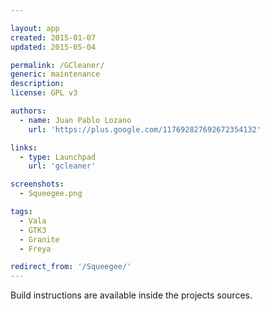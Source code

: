```yaml
---

layout: app
created: 2015-01-07
updated: 2015-05-04

permalink: /GCleaner/
generic: maintenance
description:
license: GPL v3

authors:
  - name: Juan Pablo Lozano
    url: 'https://plus.google.com/117692827692672354132'

links:
  - type: Launchpad
    url: 'gcleaner'

screenshots:
  - Squeegee.png

tags:
  - Vala
  - GTK3
  - Granite
  - Freya

redirect_from: '/Squeegee/'
---
```


Build instructions are available inside the projects sources.
